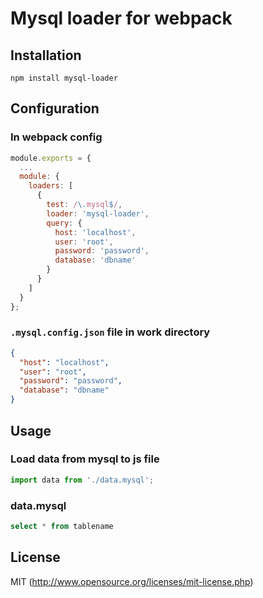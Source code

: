 # Mysql loader for webpack

## Installation

`npm install mysql-loader`

## Configuration

### In webpack config
``` javascript
module.exports = {
  ...
  module: {
    loaders: [
      {
        test: /\.mysql$/,
        loader: 'mysql-loader',
        query: {
          host: 'localhost',
          user: 'root',
          password: 'password',
          database: 'dbname'
        }
      }
    ]
  }
};
```

### `.mysql.config.json` file in work directory
``` json
{
  "host": "localhost",
  "user": "root",
  "password": "password",
  "database": "dbname"
}
```

## Usage

### Load data from mysql to js file
``` javascript
import data from './data.mysql';
```

### data.mysql
``` sql
select * from tablename
```

## License

MIT (http://www.opensource.org/licenses/mit-license.php)
